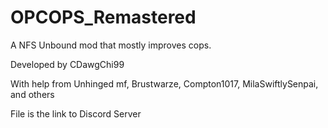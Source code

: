 # OPCOPS_Remastered
A NFS Unbound mod that mostly improves cops.

Developed by CDawgChi99

With help from Unhinged mf, Brustwarze, Compton1017, MilaSwiftlySenpai, and others

File is the link to Discord Server
